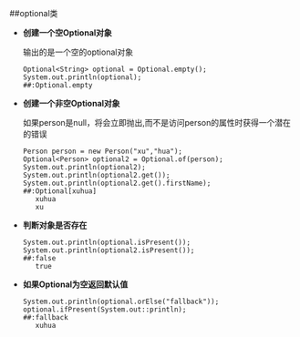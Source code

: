 ##optional类

- **创建一个空Optional对象**

    输出的是一个空的optional对象

    ```
    Optional<String> optional = Optional.empty();
    System.out.println(optional);
    ##:Optional.empty
    ```

- **创建一个非空Optional对象**

    如果person是null，将会立即抛出,而不是访问person的属性时获得一个潜在的错误

    ```
    Person person = new Person("xu","hua");
    Optional<Person> optional2 = Optional.of(person);
    System.out.println(optional2);
    System.out.println(optional2.get());
    System.out.println(optional2.get().firstName);
    ##:Optional[xuhua]
       xuhua
       xu
    ```

- **判断对象是否存在**

    ```
    System.out.println(optional.isPresent());
    System.out.println(optional2.isPresent());
    ##:false
       true
    ```

- **如果Optional为空返回默认值**

    ```
    System.out.println(optional.orElse("fallback"));
    optional.ifPresent(System.out::println);
    ##:fallback
       xuhua
    ```